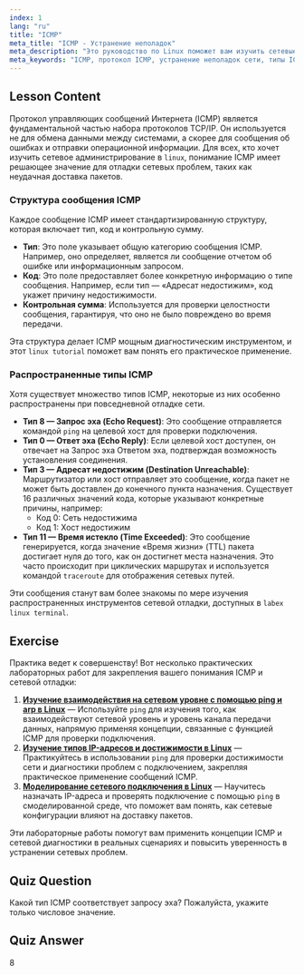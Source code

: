 ```yaml
---
index: 1
lang: "ru"
title: "ICMP"
meta_title: "ICMP - Устранение неполадок"
meta_description: "Это руководство по Linux поможет вам изучить сетевые технологии Linux, объясняя протокол ICMP. Поймите типы сообщений и коды ICMP для эффективного устранения сетевых неполадок."
meta_keywords: "ICMP, протокол ICMP, устранение неполадок сети, типы ICMP, сети Linux, изучить Linux, руководство Linux, labex linux, новичок, гайд"
---
```


## Lesson Content

Протокол управляющих сообщений Интернета (ICMP) является фундаментальной частью набора протоколов TCP/IP. Он используется не для обмена данными между системами, а скорее для сообщения об ошибках и отправки операционной информации. Для всех, кто хочет изучить сетевое администрирование в `linux`, понимание ICMP имеет решающее значение для отладки сетевых проблем, таких как неудачная доставка пакетов.

### Структура сообщения ICMP

Каждое сообщение ICMP имеет стандартизированную структуру, которая включает тип, код и контрольную сумму.

- **Тип**: Это поле указывает общую категорию сообщения ICMP. Например, оно определяет, является ли сообщение отчетом об ошибке или информационным запросом.
- **Код**: Это поле предоставляет более конкретную информацию о типе сообщения. Например, если тип — «Адресат недостижим», код укажет причину недостижимости.
- **Контрольная сумма**: Используется для проверки целостности сообщения, гарантируя, что оно не было повреждено во время передачи.

Эта структура делает ICMP мощным диагностическим инструментом, и этот `linux tutorial` поможет вам понять его практическое применение.

### Распространенные типы ICMP

Хотя существует множество типов ICMP, некоторые из них особенно распространены при повседневной отладке сети.

- **Тип 8 — Запрос эха (Echo Request)**: Это сообщение отправляется командой `ping` на целевой хост для проверки подключения.
- **Тип 0 — Ответ эха (Echo Reply)**: Если целевой хост доступен, он отвечает на Запрос эха Ответом эха, подтверждая возможность установления соединения.
- **Тип 3 — Адресат недостижим (Destination Unreachable)**: Маршрутизатор или хост отправляет это сообщение, когда пакет не может быть доставлен до конечного пункта назначения. Существует 16 различных значений кода, которые указывают конкретные причины, например:
  - Код 0: Сеть недостижима
  - Код 1: Хост недостижим
- **Тип 11 — Время истекло (Time Exceeded)**: Это сообщение генерируется, когда значение «Время жизни» (TTL) пакета достигает нуля до того, как он достигнет места назначения. Это часто происходит при циклических маршрутах и используется командой `traceroute` для отображения сетевых путей.

Эти сообщения станут вам более знакомы по мере изучения распространенных инструментов сетевой отладки, доступных в `labex linux terminal`.

## Exercise

Практика ведет к совершенству! Вот несколько практических лабораторных работ для закрепления вашего понимания ICMP и сетевой отладки:

1. **[Изучение взаимодействия на сетевом уровне с помощью ping и arp в Linux](https://labex.io/ru/labs/comptia-explore-network-layer-interaction-with-ping-and-arp-in-linux-592746)** — Используйте `ping` для изучения того, как взаимодействуют сетевой уровень и уровень канала передачи данных, напрямую применяя концепции, связанные с функцией ICMP для проверки подключения.
2. **[Изучение типов IP-адресов и достижимости в Linux](https://labex.io/ru/labs/comptia-explore-ip-address-types-and-reachability-in-linux-592780)** — Практикуйтесь в использовании `ping` для проверки достижимости сети и диагностики проблем с подключением, закрепляя практическое применение сообщений ICMP.
3. **[Моделирование сетевого подключения в Linux](https://labex.io/ru/labs/comptia-simulate-network-layer-connectivity-in-linux-592752)** — Научитесь назначать IP-адреса и проверять подключение с помощью `ping` в смоделированной среде, что поможет вам понять, как сетевые конфигурации влияют на доставку пакетов.

Эти лабораторные работы помогут вам применить концепции ICMP и сетевой диагностики в реальных сценариях и повысить уверенность в устранении сетевых проблем.

## Quiz Question

Какой тип ICMP соответствует запросу эха? Пожалуйста, укажите только числовое значение.

## Quiz Answer

8
